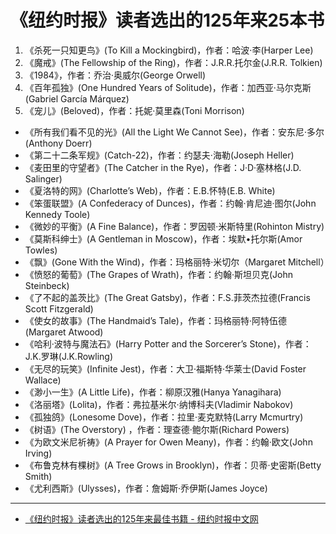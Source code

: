 # 《纽约时报》读者选出的125年来25本书

1. 《杀死一只知更鸟》(To Kill a Mockingbird)，作者：哈波·李(Harper Lee)
2. 《魔戒》(The Fellowship of the Ring)，作者：J.R.R.托尔金(J.R.R. Tolkien)
3. 《1984》，作者：乔治·奥威尔(George Orwell)
4. 《百年孤独》(One Hundred Years of Solitude)，作者：加西亚·马尔克斯(Gabriel García Márquez)
5. 《宠儿》(Beloved)，作者：托妮·莫里森(Toni Morrison)

- 《所有我们看不见的光》(All the Light We Cannot See)，作者：安东尼·多尔(Anthony Doerr)
- 《第二十二条军规》(Catch-22)，作者：约瑟夫·海勒(Joseph Heller)
- 《麦田里的守望者》(The Catcher in the Rye)，作者：J·D·塞林格(J.D. Salinger)
- 《夏洛特的网》(Charlotte’s Web)，作者：E.B.怀特(E.B. White)
- 《笨蛋联盟》(A Confederacy of Dunces)，作者：约翰·肯尼迪·图尔(John Kennedy Toole)
- 《微妙的平衡》(A Fine Balance)，作者：罗因顿·米斯特里(Rohinton Mistry)
- 《莫斯科绅士》(A Gentleman in Moscow)，作者：埃默•托尔斯(Amor Towles)
- 《飘》(Gone With the Wind)，作者：玛格丽特·米切尔（Margaret Mitchell）
- 《愤怒的葡萄》(The Grapes of Wrath)，作者：约翰·斯坦贝克(John Steinbeck)
- 《了不起的盖茨比》(The Great Gatsby)，作者：F.S.菲茨杰拉德(Francis Scott Fitzgerald)
- 《使女的故事》(The Handmaid’s Tale)，作者：玛格丽特·阿特伍德(Margaret Atwood)
- 《哈利·波特与魔法石》(Harry Potter and the Sorcerer’s Stone)，作者：J.K.罗琳(J.K.Rowling)
- 《无尽的玩笑》(Infinite Jest)，作者：大卫·福斯特·华莱士(David Foster Wallace)
- 《渺小一生》(A Little Life)，作者：柳原汉雅(Hanya Yanagihara)
- 《洛丽塔》(Lolita)，作者：弗拉基米尔·纳博科夫(Vladimir Nabokov)
- 《孤独鸽》(Lonesome Dove)，作者：拉里·麦克默特(Larry Mcmurtry)
- 《树语》(The Overstory) ，作者：理查德·鲍尔斯(Richard Powers)
- 《为欧文米尼祈祷》(A Prayer for Owen Meany)，作者：约翰·欧文(John Irving)
- 《布鲁克林有棵树》(A Tree Grows in Brooklyn)，作者：贝蒂·史密斯(Betty Smith)
- 《尤利西斯》(Ulysses)，作者：詹姆斯·乔伊斯(James Joyce)

---

- [《纽约时报》读者选出的125年来最佳书籍 - 纽约时报中文网](https://cn.nytimes.com/culture/20211230/best-book-winners/)
